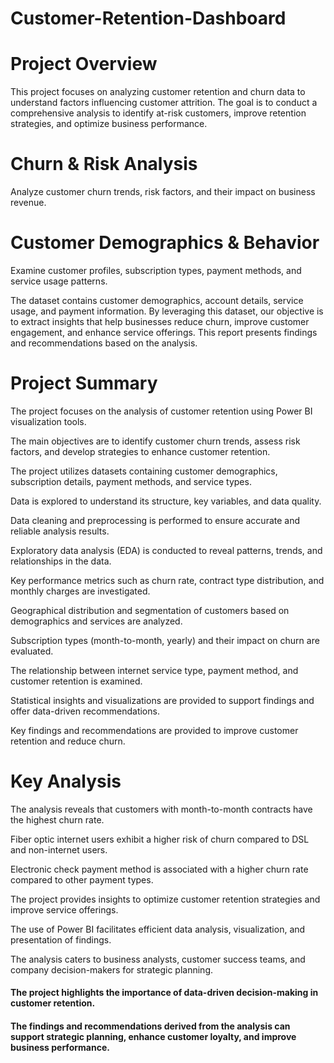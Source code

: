 # Customer-Retention-Dashboard

# Project Overview

This project focuses on analyzing customer retention and churn data to understand factors influencing customer attrition. The goal is to conduct a comprehensive analysis to identify at-risk customers, improve retention strategies, and optimize business performance.

# Churn & Risk Analysis

Analyze customer churn trends, risk factors, and their impact on business revenue.

# Customer Demographics & Behavior

Examine customer profiles, subscription types, payment methods, and service usage patterns.

The dataset contains customer demographics, account details, service usage, and payment information. By leveraging this dataset, our objective is to extract insights that help businesses reduce churn, improve customer engagement, and enhance service offerings. This report presents findings and recommendations based on the analysis.

# Project Summary

The project focuses on the analysis of customer retention using Power BI visualization tools.

The main objectives are to identify customer churn trends, assess risk factors, and develop strategies to enhance customer retention.

The project utilizes datasets containing customer demographics, subscription details, payment methods, and service types.

Data is explored to understand its structure, key variables, and data quality.

Data cleaning and preprocessing is performed to ensure accurate and reliable analysis results.

Exploratory data analysis (EDA) is conducted to reveal patterns, trends, and relationships in the data.

Key performance metrics such as churn rate, contract type distribution, and monthly charges are investigated.

Geographical distribution and segmentation of customers based on demographics and services are analyzed.

Subscription types (month-to-month, yearly) and their impact on churn are evaluated.

The relationship between internet service type, payment method, and customer retention is examined.

Statistical insights and visualizations are provided to support findings and offer data-driven recommendations.

Key findings and recommendations are provided to improve customer retention and reduce churn.

# Key Analysis

The analysis reveals that customers with month-to-month contracts have the highest churn rate.

Fiber optic internet users exhibit a higher risk of churn compared to DSL and non-internet users.

Electronic check payment method is associated with a higher churn rate compared to other payment types.

The project provides insights to optimize customer retention strategies and improve service offerings.

The use of Power BI facilitates efficient data analysis, visualization, and presentation of findings.

The analysis caters to business analysts, customer success teams, and company decision-makers for strategic planning.

#### The project highlights the importance of data-driven decision-making in customer retention.

#### The findings and recommendations derived from the analysis can support strategic planning, enhance customer loyalty, and improve business performance.
